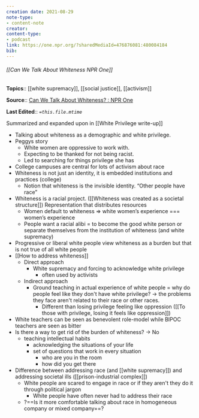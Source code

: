 ```yaml
---
creation date: 2021-08-29
note-type: 
- content-note
creator:
content-type:
- podcast
link: https://one.npr.org/?sharedMediaId=476876081:480084184
bib:
---
```


###### [[Can We Talk About Whiteness NPR One]]

**Topics**::  [[white supremacy]], [[social justice]], [[activism]]

**Source**:: [Can We Talk About Whiteness? : NPR One](https://one.npr.org/?sharedMediaId=476876081:480084184)

**Last Edited**:: *`=this.file.mtime`*

Summarized and expanded upon in [[White Privilege write-up]]

- Talking about whiteness as a demographic and white privilege. 
- Peggys story
	- White women are oppressive to work with. 
	- Expecting to be thanked for not being racist. 
	- Led to searching for things privilege she has
- College campuses are central for lots of activism about race
- Whiteness is not just an identity, it is embedded institutions and practices (college)
	- Notion that whiteness is the invisible identity. “Other people have race”
- Whiteness is a racial project. ([[Whiteness was created as a societal structure]]) Representation that distributes resources 
	- Women default to whiteness => white women’s experience === women’s experience
	- People want a racial alibi = to become the good white person or separate themselves from the institution of whiteness	(and white supremacy)
- Progressive or liberal white people view whiteness as a burden but that is not true of all white people
- [[How to address whiteness]]
	- Direct approach
		-  White supremacy and forcing to acknowledge white privilege
			- often used by activists
	- Indirect approach
		-  Ground teaching in actual experience of white people = why do people feel like they don't have white privilege? -> the problems they face aren't related to their race or other races.
			- Different than losing privilege feeling like oppression ([[To those with privilege, losing it feels like oppression]])
- White teachers can be seen as benevolent role-model while BIPOC teachers are seen as bitter
- Is there a way to get rid of the burden of whiteness? -> No
	- teaching intellectual habits
		- acknowledging the situations of your life 
		- set of questions that work in every situation
			- who are you in the room
			- how did you get there
- Difference between addressing race (and [[white supremacy]]) and addressing societal ills ([[prison-industrial complex]])
	- White people are scared to engage in race or if they aren't they do it through political jargon
		- White people have often never had to address their race
	- ?==Is it more comfortable talking about race in homogeneous company or mixed company==?



